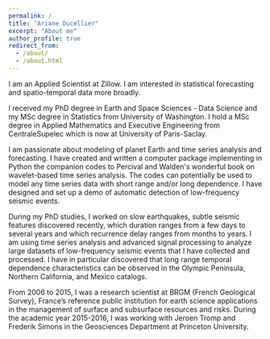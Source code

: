 ```yaml
---
permalink: /
title: "Ariane Ducellier"
excerpt: "About me"
author_profile: true
redirect_from: 
  - /about/
  - /about.html
---
```


I am an Applied Scientist at Zillow. I am interested in statistical forecasting and spatio-temporal data more broadly.

I received my PhD degree in Earth and Space Sciences - Data Science and my MSc degree in Statistics from University of Washington. I hold a MSc degree in Applied Mathematics and Executive Engineering from CentraleSupelec which is now at University of Paris-Saclay.

I am passionate about modeling of planet Earth and time series analysis and forecasting. I have created and written a computer package implementing in Python the companion codes to Percival and Walden's wonderful book on wavelet-based time series analysis. The codes can potentially be used to model any time series data with short range and/or long dependence. I have designed and set up a demo of automatic detection of low-frequency seismic events.

During my PhD studies, I worked on slow earthquakes, subtle seismic features discovered recently, which duration ranges from a few days to several years and which recurrence delay ranges from months to years. I am using time series analysis and advanced signal processing to analyze large datasets of low-frequency seismic events that I have collected and processed. I have in particular discovered that long range temporal dependence characteristics can be observed in the Olympic Peninsula, Northern California, and Mexico catalogs.

From 2006 to 2015, I was a research scientist at BRGM (French Geological Survey), France’s reference public institution for earth science applications in the management of surface and subsurface resources and risks. During the academic year 2015-2016, I was working with Jeroen Tromp and Frederik Simons in the Geosciences Department at Princeton University.
